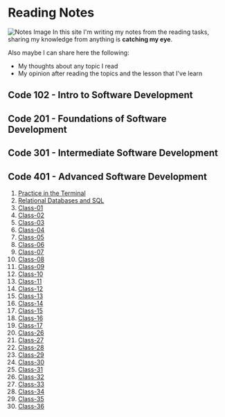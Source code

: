 # Reading Notes
![Notes Image](https://www.kibrispdr.org/dwn/4/post-it-note-png.jpg)
In this site I'm writing my notes from the reading tasks, sharing my knowledge from anything is **catching my eye**.

Also maybe I can share here the following:
- My thoughts about any topic I read
- My opinion after reading the topics and the lesson that I've learn

## Code 102 - Intro to Software Development
## Code 201 - Foundations of Software Development
## Code 301 - Intermediate Software Development
## Code 401 - Advanced Software Development

1. [ Practice in the Terminal ](Practice_In_The_Terminal/README.md)
2. [Relational Databases and SQL](SQL/README.md)
3. [Class-01](Class-01/README.md)
4. [Class-02](Class-02/README.md)
5. [Class-03](Class-03/README.md)
6. [Class-04](Class-04/README.md)
7. [Class-05](Class-05/README.md)
8. [Class-06](Class-06/README.md)
9. [Class-07](Class-07/README.md)
10. [Class-08](Class-08/README.md)
11. [Class-09](Class-09/README.md)
12. [Class-10](Class-10/README.md)
13. [Class-11](Class-11/README.md)
14. [Class-12](Class-12/README.md)
15. [Class-13](Class-13/README.md)
16. [Class-14](Class-14/README.md)
17. [Class-15](Class-15/README.md)
18. [Class-16](Class-16/README.md)
19. [Class-17](Class-17/README.md)
20. [Class-26](Class-26/README.md)
21. [Class-27](Class-27/README.md)
22. [Class-28](Class-28/README.md)
23. [Class-29](Class-29/README.md)
24. [Class-30](Class-30/README.md)
25. [Class-31](Class-31/README.md)
26. [Class-32](Class-32/README.md)
27. [Class-33](Class-33/README.md)
28. [Class-34](Class-34/README.md)
29. [Class-35](Class-35/README.md)
3. [Class-36](Class-36/README.md)


















